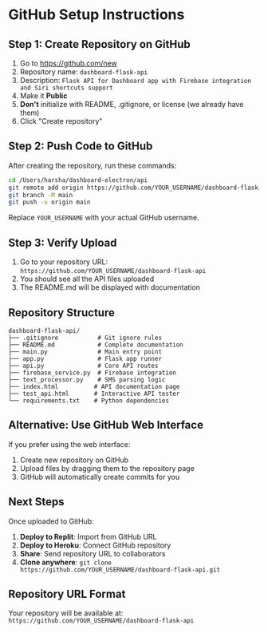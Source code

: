 # GitHub Setup Instructions

## Step 1: Create Repository on GitHub
1. Go to https://github.com/new
2. Repository name: `dashboard-flask-api`
3. Description: `Flask API for Dashboard app with Firebase integration and Siri shortcuts support`
4. Make it **Public**
5. **Don't** initialize with README, .gitignore, or license (we already have them)
6. Click "Create repository"

## Step 2: Push Code to GitHub
After creating the repository, run these commands:

```bash
cd /Users/harsha/dashboard-electron/api
git remote add origin https://github.com/YOUR_USERNAME/dashboard-flask-api.git
git branch -M main
git push -u origin main
```

Replace `YOUR_USERNAME` with your actual GitHub username.

## Step 3: Verify Upload
1. Go to your repository URL: `https://github.com/YOUR_USERNAME/dashboard-flask-api`
2. You should see all the API files uploaded
3. The README.md will be displayed with documentation

## Repository Structure
```
dashboard-flask-api/
├── .gitignore           # Git ignore rules
├── README.md            # Complete documentation
├── main.py              # Main entry point
├── app.py               # Flask app runner
├── api.py               # Core API routes
├── firebase_service.py  # Firebase integration
├── text_processor.py    # SMS parsing logic
├── index.html          # API documentation page
├── test_api.html       # Interactive API tester
└── requirements.txt    # Python dependencies
```

## Alternative: Use GitHub Web Interface
If you prefer using the web interface:
1. Create new repository on GitHub
2. Upload files by dragging them to the repository page
3. GitHub will automatically create commits for you

## Next Steps
Once uploaded to GitHub:
1. **Deploy to Replit**: Import from GitHub URL
2. **Deploy to Heroku**: Connect GitHub repository
3. **Share**: Send repository URL to collaborators
4. **Clone anywhere**: `git clone https://github.com/YOUR_USERNAME/dashboard-flask-api.git`

## Repository URL Format
Your repository will be available at:
`https://github.com/YOUR_USERNAME/dashboard-flask-api`